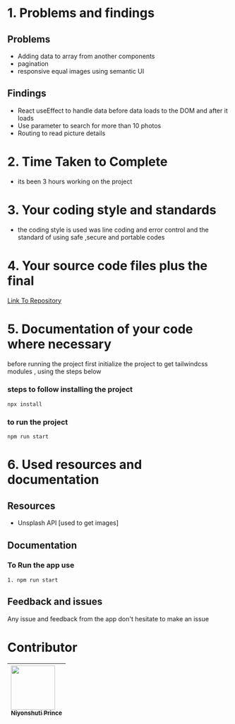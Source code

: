 <!-- @format -->

# 1. Problems and findings

## Problems

- Adding data to array from another components
- pagination 
- responsive equal images using semantic UI

## Findings

- React useEffect to handle data before data loads to the DOM and after it loads
- Use parameter to search for more than 10 photos
- Routing to read picture details

# 2. Time Taken to Complete

- its been 3 hours working on the project

# 3. Your coding style and standards

- the coding style is used was line coding and error control and
  the standard of using safe ,secure and portable codes

# 4. Your source code files plus the final

[Link To Repository](https://github.com/PrinceNiyonshuti/picture-app.git)

# 5. Documentation of your code where necessary

before running the project first initialize the project to get tailwindcss modules , using the steps below

### steps to follow installing the project

    npx install

### to run the project

    npm run start

# 6. Used resources and documentation

## Resources

- Unsplash API [used to get images]

## Documentation

### To Run the app use

    1. npm run start


## Feedback and issues

Any issue and feedback from the app don't hesitate to make an issue

# Contributor

| [<img src="https://github.com/PrinceNiyonshuti.png" width="100px;"><br><sub><b>Niyonshuti Prince</b></sub>](https://github.com/PrinceNiyonshuti) |
| :------------------------------------------------------------------------------------------------------------------------ |

